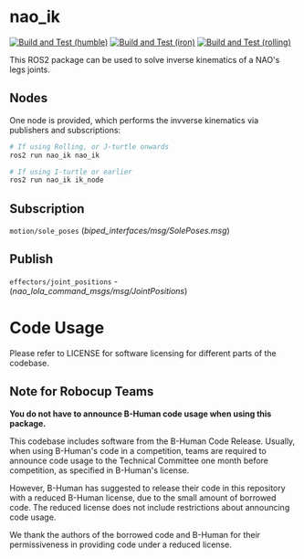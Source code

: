 # nao_ik

[![Build and Test (humble)](../../actions/workflows/build_and_test_humble.yaml/badge.svg?branch=iron)](../../actions/workflows/build_and_test_humble.yaml?query=branch:iron)
[![Build and Test (iron)](../../actions/workflows/build_and_test_iron.yaml/badge.svg?branch=iron)](../../actions/workflows/build_and_test_iron.yaml?query=branch:iron)
[![Build and Test (rolling)](../../actions/workflows/build_and_test_rolling.yaml/badge.svg?branch=rolling)](../../actions/workflows/build_and_test_rolling.yaml?query=branch:rolling)

This ROS2 package can be used to solve inverse kinematics of a NAO's legs joints.

## Nodes

One node is provided, which performs the invverse kinematics via publishers and subscriptions:

```sh
# If using Rolling, or J-turtle onwards
ros2 run nao_ik nao_ik

# If using I-turtle or earlier
ros2 run nao_ik ik_node
```

## Subscription
`motion/sole_poses` (*biped_interfaces/msg/SolePoses.msg*)

## Publish
`effectors/joint_positions` - (*nao_lola_command_msgs/msg/JointPositions*)

# Code Usage

Please refer to LICENSE for software licensing for different parts of the codebase.

## **Note for Robocup Teams**

**You do not have to announce B-Human code usage when using this package.**

This codebase includes software from the B-Human Code Release. Usually, when using B-Human's code in a competition,
teams are required to announce code usage to the Technical Committee one month before competition, as specified in B-Human's license.

However, B-Human has suggested to release their code in this repository with a reduced B-Human license, due to
the small amount of borrowed code. The reduced license does not include restrictions about announcing
code usage.

We thank the authors of the borrowed code and B-Human for their permissiveness in providing code under a reduced license.
